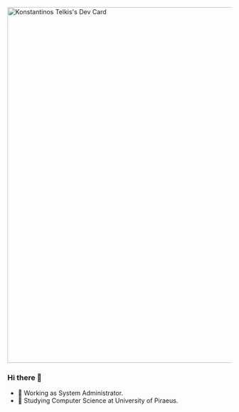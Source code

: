 <a href="https://app.daily.dev/ktelk"><img src="https://api.daily.dev/devcards/bed41ebd1f2f4ca396b45ff61f2194af.png?r=x0r" width="800" alt="Konstantinos Telkis's Dev Card"/></a>
### Hi there 👋

- 🔭 Working as System Administrator.
- 🌱 Studying Computer Science at University of Piraeus.
